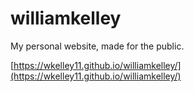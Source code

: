 # williamkelley
My personal website, made for the public.

[https://wkelley11.github.io/williamkelley/](https://wkelley11.github.io/williamkelley/)
